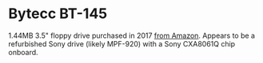 # Bytecc BT-145

1.44MB 3.5" floppy drive purchased in 2017 [from Amazon](https://www.amazon.com/Bytecc-BT-145-3-5-inch-Floppy-Drive/dp/B001GUY5HW). Appears to be a refurbished Sony drive (likely MPF-920) with a Sony CXA8061Q chip onboard.